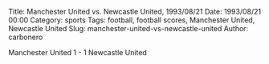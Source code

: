 Title: Manchester United vs. Newcastle United, 1993/08/21
Date: 1993/08/21 00:00
Category: sports
Tags: football, football scores, Manchester United, Newcastle United
Slug: manchester-united-vs-newcastle-united
Author: carbonero


Manchester United 1 - 1 Newcastle United
